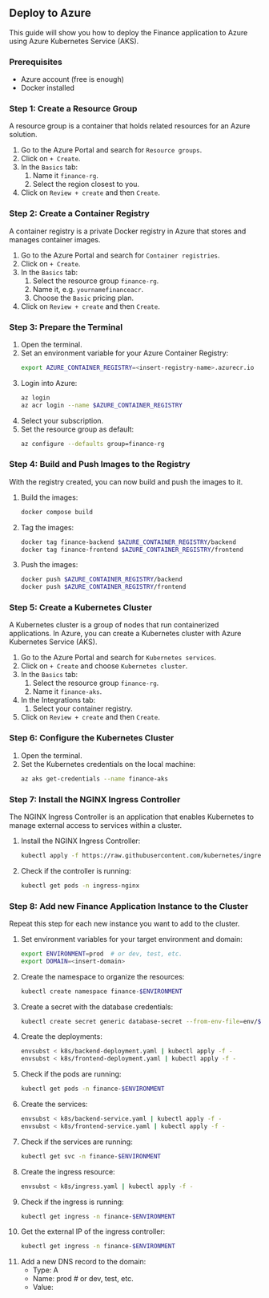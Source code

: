## Deploy to Azure

This guide will show you how to deploy the Finance application to Azure using Azure Kubernetes Service (AKS).

### Prerequisites

- Azure account (free is enough)
- Docker installed

### Step 1: Create a Resource Group

A resource group is a container that holds related resources for an Azure solution.

1. Go to the Azure Portal and search for `Resource groups`.
2. Click on `+ Create`.
3. In the `Basics` tab:
   1. Name it `finance-rg`.
   2. Select the region closest to you.
4. Click on `Review + create` and then `Create`.

### Step 2: Create a Container Registry

A container registry is a private Docker registry in Azure that stores and manages container images.

1. Go to the Azure Portal and search for `Container registries`.
2. Click on `+ Create`.
3. In the `Basics` tab:
   1. Select the resource group `finance-rg`.
   2. Name it, e.g. `yournamefinanceacr`.
   3. Choose the `Basic` pricing plan.
4. Click on `Review + create` and then `Create`.

### Step 3: Prepare the Terminal

1. Open the terminal.
2. Set an environment variable for your Azure Container Registry:
   ```sh
   export AZURE_CONTAINER_REGISTRY=<insert-registry-name>.azurecr.io
   ```
3. Login into Azure:
   ```sh
   az login
   az acr login --name $AZURE_CONTAINER_REGISTRY
   ```
4. Select your subscription.
5. Set the resource group as default:
   ```sh
   az configure --defaults group=finance-rg
   ```

### Step 4: Build and Push Images to the Registry

With the registry created, you can now build and push the images to it.

1. Build the images:
    ```sh
    docker compose build
    ```
2. Tag the images:
    ```sh
    docker tag finance-backend $AZURE_CONTAINER_REGISTRY/backend
    docker tag finance-frontend $AZURE_CONTAINER_REGISTRY/frontend
    ```
3. Push the images:
    ```sh
    docker push $AZURE_CONTAINER_REGISTRY/backend
    docker push $AZURE_CONTAINER_REGISTRY/frontend
    ```

### Step 5: Create a Kubernetes Cluster

A Kubernetes cluster is a group of nodes that run containerized applications. In Azure, you can create a Kubernetes cluster with Azure Kubernetes Service (AKS).

1. Go to the Azure Portal and search for `Kubernetes services`.
2. Click on `+ Create` and choose `Kubernetes cluster`.
3. In the `Basics` tab:
   1. Select the resource group `finance-rg`.
   2. Name it `finance-aks`.
4. In the Integrations tab:
   1. Select your container registry.
5. Click on `Review + create` and then `Create`.

### Step 6: Configure the Kubernetes Cluster

1. Open the terminal.
2. Set the Kubernetes credentials on the local machine:
   ```sh
   az aks get-credentials --name finance-aks
   ```

### Step 7: Install the NGINX Ingress Controller

The NGINX Ingress Controller is an application that enables Kubernetes to manage external access to services within a cluster.

1. Install the NGINX Ingress Controller:
   ```sh
   kubectl apply -f https://raw.githubusercontent.com/kubernetes/ingress-nginx/main/deploy/static/provider/cloud/deploy.yaml
   ```
2. Check if the controller is running:
   ```sh
   kubectl get pods -n ingress-nginx
   ```
   
### Step 8: Add new Finance Application Instance to the Cluster

Repeat this step for each new instance you want to add to the cluster.

1. Set environment variables for your target environment and domain:
   ```sh
   export ENVIRONMENT=prod  # or dev, test, etc.
   export DOMAIN=<insert-domain>
   ```
2. Create the namespace to organize the resources:
   ```sh
   kubectl create namespace finance-$ENVIRONMENT
   ```
3. Create a secret with the database credentials:
   ```sh
   kubectl create secret generic database-secret --from-env-file=env/$ENVIRONMENT.env --namespace=finance-$ENVIRONMENT
   ```
4. Create the deployments:
    ```sh
    envsubst < k8s/backend-deployment.yaml | kubectl apply -f -
    envsubst < k8s/frontend-deployment.yaml | kubectl apply -f -
    ```
5. Check if the pods are running:
    ```sh
    kubectl get pods -n finance-$ENVIRONMENT
    ```
6. Create the services:
   ```sh
   envsubst < k8s/backend-service.yaml | kubectl apply -f -
   envsubst < k8s/frontend-service.yaml | kubectl apply -f -
   ```
7. Check if the services are running:
   ```sh
   kubectl get svc -n finance-$ENVIRONMENT
   ```
8. Create the ingress resource:
   ```sh
   envsubst < k8s/ingress.yaml | kubectl apply -f -
   ```
9. Check if the ingress is running:
   ```sh
   kubectl get ingress -n finance-$ENVIRONMENT
   ```
10. Get the external IP of the ingress controller:
    ```sh
    kubectl get ingress -n finance-$ENVIRONMENT
    ```
11. Add a new DNS record to the domain:
    - Type: A
    - Name: prod # or dev, test, etc.
    - Value: <insert-external-ip>
